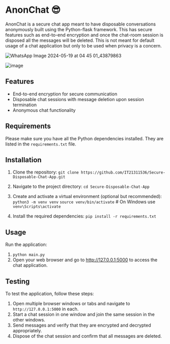 # AnonChat 😎
AnonChat is a secure chat app meant to have disposable conversations anonymously built using the Python-flask framework. This has secure features such as end-to-end encryption and once the chat-room session is disposed all the messages will be deleted. This is not meant for default usage of a chat application but only to be used when privacy is a concern.

![WhatsApp Image 2024-05-19 at 04 45 01_43879863](https://github.com/IT21311536/Secure-Disposable-Chat-App/assets/99274141/c423b560-a4fc-49f3-b2a8-f3dad3f60186)

![image](https://github.com/IT21311536/Secure-Disposable-Chat-App/assets/99274141/1e83644c-a144-4e67-a776-ea5bae4c2108)


## Features

- End-to-end encryption for secure communication
- Disposable chat sessions with message deletion upon session termination
- Anonymous chat functionality

## Requirements

Please make sure you have all the Python dependencies installed. They are listed in the `requirements.txt` file.

## Installation

1. Clone the repository:
`git clone https://github.com/IT21311536/Secure-Disposable-Chat-App.git`

2. Navigate to the project directory:
`cd Secure-Disposable-Chat-App`

3. Create and activate a virtual environment (optional but recommended):
`python3 -m venv venv`
`source venv/bin/activate`  # On Windows use `venv\Scripts\activate`

4. Install the required dependencies:
`pip install -r requirements.txt`

## Usage

Run the application:
1. `python main.py`
2. Open your web browser and go to http://127.0.0.1:5000 to access the chat application.

## Testing
To test the application, follow these steps:

1. Open multiple browser windows or tabs and navigate to `http://127.0.0.1:5000` in each.
2. Start a chat session in one window and join the same session in the other windows.
3. Send messages and verify that they are encrypted and decrypted appropriately.
4. Dispose of the chat session and confirm that all messages are deleted.
